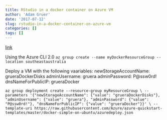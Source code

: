 ```yaml
---
title: RStudio in a docker container on Azure VM
author: 'Adam Gruer'
date: '2017-07-12'
slug: rstudio-in-a-docker-container-on-azure-vm
categories: []
tags: []
---
```


[link](https://docs.microsoft.com/en-us/azure/virtual-machines/linux/dockerextension)

Using the Azure CLI 2.0
`az group create --name myDockerResourceGroup --location southeastaustralia`

Deploy a VM with the following vaariables:
newStorageAccountName: grueraDockerDisks
adminUsername: gruera
adminPassword: P@ssw0rd!
dnsNameForPublicIP: grueraDocker

`az group deployment create --resource-group myResourceGroup \
  --parameters '{"newStorageAccountName": {"value": "grueraDockerDisks"},
    "adminUsername": {"value": "gruera"},
    "adminPassword": {"value": "P@ssw0rd!"},
    "dnsNameForPublicIP": {"value": "grueraDocker"}}' \
  --template-uri https://raw.githubusercontent.com/Azure/azure-quickstart-templates/master/docker-simple-on-ubuntu/azuredeploy.json`


